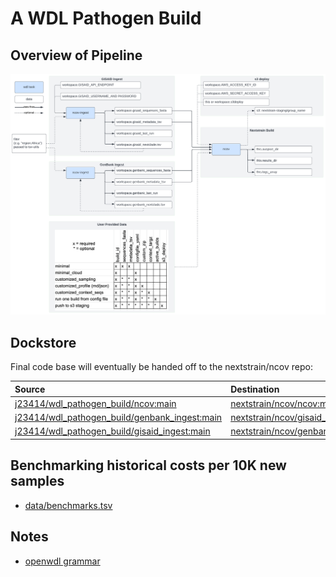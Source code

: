 # A WDL Pathogen Build


## Overview of Pipeline

![](data/Terra.png)

## Dockstore

Final code base will eventually be handed off to the nextstrain/ncov repo:

| Source | Destination |
|:--|:--|
|[j23414/wdl\_pathogen\_build/ncov:main](https://dockstore.org/workflows/github.com/j23414/wdl_pathogen_build/ncov:main?tab=info) | [nextstrain/ncov/ncov:master](https://dockstore.org/workflows/github.com/nextstrain/ncov/ncov:master?tab=info)|
|[j23414/wdl\_pathogen\_build/genbank\_ingest:main](https://dockstore.org/workflows/github.com/j23414/wdl_pathogen_build/genbank_ingest:main?tab=info)| [nextstrain/ncov/gisaid_ingest:master](https://dockstore.org/workflows/github.com/nextstrain/ncov/gisaid_ingest:master?tab=info)|
|[j23414/wdl\_pathogen\_build/gisaid\_ingest:main](https://dockstore.org/workflows/github.com/j23414/wdl_pathogen_build/gisaid_ingest:main?tab=info)| [nextstrain/ncov/genbank_ingest:master](https://dockstore.org/workflows/github.com/nextstrain/ncov/genbank_ingest:master?tab=info) |

## Benchmarking historical costs per 10K new samples

* [data/benchmarks.tsv](https://github.com/j23414/wdl_pathogen_build/blob/main/data/benchmarks.tsv)

## Notes

* [openwdl grammar](https://github.com/openwdl/wdl/blob/main/versions/1.0/SPEC.md#global-grammar-rules)
